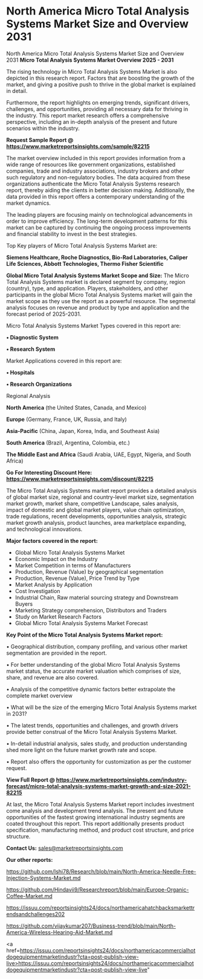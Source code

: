 # North America Micro Total Analysis Systems Market Size and Overview 2031
North America Micro Total Analysis Systems Market Size and Overview 2031
<Strong> Micro Total Analysis Systems Market Overview 2025 - 2031</strong>

The rising technology in Micro Total Analysis Systems Market is also depicted in this research report. Factors that are boosting the growth of the market, and giving a positive push to thrive in the global market is explained in detail.

Furthermore, the report highlights on emerging trends, significant drivers, challenges, and opportunities, providing all necessary data for thriving in the industry. This report market research offers a comprehensive perspective, including an in-depth analysis of the present and future scenarios within the industry.

<strong>Request Sample Report @ <a href=https://www.marketreportsinsights.com/sample/82215>https://www.marketreportsinsights.com/sample/82215</a></strong>

The market overview included in this report provides information from a wide range of resources like government organizations, established companies, trade and industry associations, industry brokers and other such regulatory and non-regulatory bodies. The data acquired from these organizations authenticate the Micro Total Analysis Systems research report, thereby aiding the clients in better decision making. Additionally, the data provided in this report offers a contemporary understanding of the market dynamics.

The leading players are focusing mainly on technological advancements in order to improve efficiency. The long-term development patterns for this market can be captured by continuing the ongoing process improvements and financial stability to invest in the best strategies.

Top Key players of Micro Total Analysis Systems Market are:

<strong>Siemens Healthcare, Roche Diagnostics, Bio-Rad Laboratories, Caliper Life Sciences, Abbott Technologies, Thermo Fisher Scientific</strong>

<strong><b>Global Micro Total Analysis Systems Market Scope and Size:</b></strong>
The Micro Total Analysis Systems market is declared segment by company, region (country), type, and application. Players, stakeholders, and other participants in the global Micro Total Analysis Systems market will gain the market scope as they use the report as a powerful resource. The segmental analysis focuses on revenue and product by type and application and the forecast period of 2025-2031.

Micro Total Analysis Systems Market Types covered in this report are:

<strong>• Diagnostic System

• Research System</strong>

Market Applications covered in this report are:

<strong>• Hospitals

• Research Organizations</strong> 

Regional Analysis

<strong>North America</strong> (the United States, Canada, and Mexico)

<strong>Europe</strong> (Germany, France, UK, Russia, and Italy)

<strong>Asia-Pacific</strong> (China, Japan, Korea, India, and Southeast Asia)

<strong>South America</strong> (Brazil, Argentina, Colombia, etc.)

<strong>The Middle East and Africa</strong> (Saudi Arabia, UAE, Egypt, Nigeria, and South Africa)

<strong>Go For Interesting Discount Here: <a href=https://www.marketreportsinsights.com/discount/82215>https://www.marketreportsinsights.com/discount/82215</a></strong>

The Micro Total Analysis Systems market report provides a detailed analysis of global market size, regional and country-level market size, segmentation market growth, market share, competitive Landscape, sales analysis, impact of domestic and global market players, value chain optimization, trade regulations, recent developments, opportunities analysis, strategic market growth analysis, product launches, area marketplace expanding, and technological innovations.

<strong><b>Major factors covered in the report:</b></strong>
<ul>
  <li>Global Micro Total Analysis Systems Market </li>
  <li>Economic Impact on the Industry</li>
  <li>Market Competition in terms of Manufacturers</li>
  <li>Production, Revenue (Value) by geographical segmentation</li>
  <li>Production, Revenue (Value), Price Trend by Type</li>
  <li>Market Analysis by Application</li>
  <li>Cost Investigation</li>
  <li>Industrial Chain, Raw material sourcing strategy and Downstream Buyers</li>
  <li>Marketing Strategy comprehension, Distributors and Traders</li>
  <li>Study on Market Research Factors</li>
  <li>Global Micro Total Analysis Systems Market Forecast</li>
</ul>

<strong><b>Key Point of the Micro Total Analysis Systems Market report:</b></strong>

• Geographical distribution, company profiling, and various other market segmentation are provided in the report.

• For better understanding of the global Micro Total Analysis Systems market status, the accurate market valuation which comprises of size, share, and revenue are also covered.

• Analysis of the competitive dynamic factors better extrapolate the complete market overview

• What will be the size of the emerging Micro Total Analysis Systems market in 2031?

• The latest trends, opportunities and challenges, and growth drivers provide better construal of the Micro Total Analysis Systems Market.

• In-detail industrial analysis, sales study, and production understanding shed more light on the future market growth rate and scope.

• Report also offers the opportunity for customization as per the customer request.

<strong><b>View Full Report @ <a href=https://www.marketreportsinsights.com/industry-forecast/micro-total-analysis-systems-market-growth-and-size-2021-82215>https://www.marketreportsinsights.com/industry-forecast/micro-total-analysis-systems-market-growth-and-size-2021-82215</a></b></strong>


At last, the Micro Total Analysis Systems Market report includes investment come analysis and development trend analysis. The present and future opportunities of the fastest growing international industry segments are coated throughout this report. This report additionally presents product specification, manufacturing method, and product cost structure, and price structure.

<strong>Contact Us:</strong>
sales@marketreportsinsights.com

<strong>Our other reports:</strong>

<a href=https://github.com/Ishi78/Research/blob/main/North-America-Needle-Free-Injection-Systems-Market.md>https://github.com/Ishi78/Research/blob/main/North-America-Needle-Free-Injection-Systems-Market.md</a>

<a href=https://github.com/Hindavii9/Researchreport/blob/main/Europe-Organic-Coffee-Market.md>https://github.com/Hindavii9/Researchreport/blob/main/Europe-Organic-Coffee-Market.md</a>

<a href=https://issuu.com/reportsinsights24/docs/northamericahatchbacksmarkettrendsandchallenges202>https://issuu.com/reportsinsights24/docs/northamericahatchbacksmarkettrendsandchallenges202</a>

<a href=https://github.com/vijaykumar207/Business-trend/blob/main/North-America-Wireless-Hearing-Aid-Market.md>https://github.com/vijaykumar207/Business-trend/blob/main/North-America-Wireless-Hearing-Aid-Market.md</a>

<a href=https://issuu.com/reportsinsights24/docs/northamericacommercialhotdogequipmentmarketindustr?cta=post-publish-view-live>https://issuu.com/reportsinsights24/docs/northamericacommercialhotdogequipmentmarketindustr?cta=post-publish-view-live</a>"
